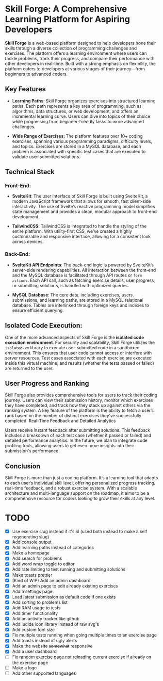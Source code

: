 # Skill Forge: A Comprehensive Learning Platform for Aspiring Developers

**Skill Forge** is a web-based platform designed to help developers hone their skills through a diverse collection of programming challenges and exercises. The platform offers a learning environment where users can tackle problems, track their progress, and compare their performance with other developers in real-time. Built with a strong emphasis on flexibility, the platform caters to developers at various stages of their journey—from beginners to advanced coders.

## Key Features

- **Learning Paths**: Skill Forge organizes exercises into structured learning paths. Each path represents a key area of programming, such as algorithms, data structures, or web development, and offers an incremental learning curve. Users can dive into topics of their choice while progressing from beginner-friendly tasks to more advanced challenges.

- **Wide Range of Exercises**: The platform features over 10+ coding exercises, spanning various programming paradigms, difficulty levels, and topics. Exercises are stored in a MySQL database, and each problem is associated with specific test cases that are executed to validate user-submitted solutions.

## Technical Stack

### Front-End:

- **SvelteKit**: The user interface of Skill Forge is built using SvelteKit, a modern JavaScript framework that allows for smooth, fast client-side interactivity. The use of Svelte’s reactive programming model simplifies state management and provides a clean, modular approach to front-end development.

- **TailwindCSS**: TailwindCSS is integrated to handle the styling of the entire platform. With utility-first CSS, we’ve created a highly customizable and responsive interface, allowing for a consistent look across devices.

### Back-End:

- **SvelteKit API Endpoints**: The back-end logic is powered by SvelteKit’s server-side rendering capabilities. All interaction between the front-end and the MySQL database is facilitated through API routes or `form actions`. Each API call, such as fetching exercise details, user progress, or submitting solutions, is handled with optimized queries.

- **MySQL Database**: The core data, including exercises, users, submissions, and learning paths, are stored in a MySQL relational database. Tables are interlinked through foreign keys and indexes to ensure efficient querying.

## Isolated Code Execution:

One of the more advanced aspects of Skill Forge is the **isolated code execution environment**. For security and scalability, Skill Forge utilizes the `isolated-vm` library to execute user-submitted code in a sandboxed environment. This ensures that user code cannot access or interfere with server resources. Test cases associated with each exercise are executed inside this virtual machine, and results (whether the tests passed or failed) are returned to the user.

## User Progress and Ranking

Skill Forge also provides comprehensive tools for users to track their coding journey. Users can view their submission history, monitor which exercises they have completed, and track how they stack up against others via the ranking system. A key feature of the platform is the ability to fetch a user’s rank based on the number of distinct exercises they’ve successfully completed.
Real-Time Feedback and Detailed Analytics

Users receive instant feedback after submitting solutions. This feedback includes a breakdown of each test case (whether it passed or failed) and detailed performance analytics. In the future, we plan to integrate code profiling tools, allowing users to get even more insights into their submission's performance.

## Conclusion

Skill Forge is more than just a coding platform. It’s a learning tool that adapts to each user’s individual skill level, offering personalized progress tracking, real-time feedback, and a robust exercise system. With a scalable architecture and multi-language support on the roadmap, it aims to be a comprehensive resource for coders looking to grow their skills at any level.

# TODO

- [x] Use exercise slug instead if it's id (used both instead to make a self regenerating slug)
- [x] Add console output
- [x] Add learning paths instead of categories
- [x] Make a homepage
- [x] Add search for problems
- [x] Add word wrap toggle to editor
- [x] Add rate limiting to test running and submitting solutions
- [x] Make toasts prettier
- [x] (Kind of WIP) Add an admin dashboard
- [x] Add an admin page to edit already existing exercises
- [x] Add a settings page
- [x] Load latest submission as default code if one exists
- [x] Add sorting to problems list
- [x] Add RAM usage to tests
- [x] Add timer functionality
- [x] Add an activity tracker like github
- [x] Add lucide icon library instead of raw svg's
- [x] Add custom font size
- [x] Fix multiple tests running when going multiple times to an exercise page
- [x] Add toasts instead of ugly alerts
- [x] Make the website ~~somewhat~~ responsive
- [x] Add a user dashboard
- [ ] Fix random exercise page not reloading current exercise if already on the exercise page
- [ ] Make a logo
- [ ] Add other supported languages
